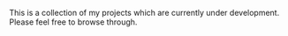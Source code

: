 This is a collection of my projects which are currently under development.
Please feel free to browse through.
